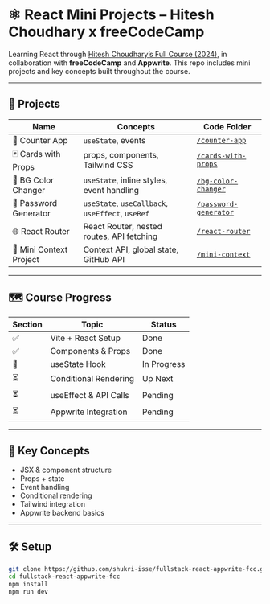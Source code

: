 <!-- # start of react js -->
# ⚛️ React Mini Projects – Hitesh Choudhary x freeCodeCamp

Learning React through [Hitesh Choudhary’s Full Course (2024)](https://www.youtube.com/watch?v=Bvwq_S0n2pk), in collaboration with **freeCodeCamp** and **Appwrite**. This repo includes mini projects and key concepts built throughout the course.

---

## 🧩 Projects

| Name | Concepts | Code Folder |
|------|----------|-------------|
| 🧮 Counter App | `useState`, events | [`/counter-app`](./counter-app) |
| 🃏 Cards with Props | props, components, Tailwind CSS | [`/cards-with-props`](./cards-with-props) |
🎨 BG Color Changer | `useState`, inline styles, event handling | [`/bg-color-changer`](./bg-color-changer) |
| 🔑 Password Generator | `useState`, `useCallback`, `useEffect`, `useRef` | [`/password-generator`](./password-generator) |
| 🌐 React Router | React Router, nested routes, API fetching | [`/react-router`](./react-router) |
| 🧠 Mini Context Project | Context API, global state, GitHub API | [`/mini-context`](./mini-context) |

---

## 🗺️ Course Progress

| Section | Topic | Status |
|---------|-------|--------|
| ✅ | Vite + React Setup | Done |
| ✅ | Components & Props | Done |
| 🔄 | useState Hook | In Progress |
| ⏳ | Conditional Rendering | Up Next |
| ⏳ | useEffect & API Calls | Pending |
| ⏳ | Appwrite Integration | Pending |

---

## 🧠 Key Concepts

- JSX & component structure  
- Props + state  
- Event handling  
- Conditional rendering  
- Tailwind integration  
- Appwrite backend basics

---

## 🛠️ Setup

```bash
git clone https://github.com/shukri-isse/fullstack-react-appwrite-fcc.git
cd fullstack-react-appwrite-fcc
npm install
npm run dev
